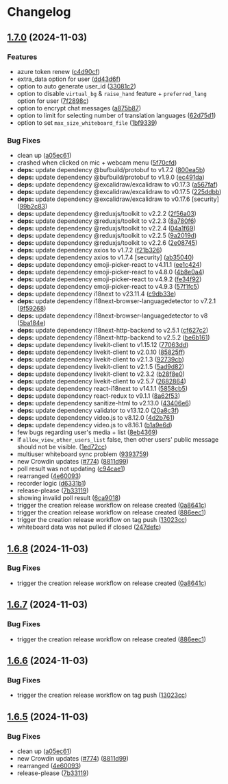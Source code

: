 # Changelog

## [1.7.0](https://github.com/mynaparrot/plugNmeet-client/compare/v1.6.8...v1.7.0) (2024-11-03)


### Features

* azure token renew ([c4d90cf](https://github.com/mynaparrot/plugNmeet-client/commit/c4d90cfa043cf85f053501fa8f3f9924dfd0c46d))
* extra_data option for user ([dd43d6f](https://github.com/mynaparrot/plugNmeet-client/commit/dd43d6f8777dca82939f0f147fe52997952c4a42))
* option to auto generate user_id ([33081c2](https://github.com/mynaparrot/plugNmeet-client/commit/33081c238abcb5be317e7e5068fefd1c2d0f68df))
* option to disable `virtual_bg` & `raise_hand` feature + `preferred_lang` option for user ([7f2898c](https://github.com/mynaparrot/plugNmeet-client/commit/7f2898c3b5362bc2e14d1d897052eab2f39f9847))
* option to encrypt chat messages ([a875b87](https://github.com/mynaparrot/plugNmeet-client/commit/a875b874bed66f94eaf1b3ab27a6702e7d71fdda))
* option to limit for selecting number of translation languages ([62d75d1](https://github.com/mynaparrot/plugNmeet-client/commit/62d75d1b83dc625144e8e45d98bd94a6f20d9791))
* option to set `max_size_whiteboard_file` ([1bf9339](https://github.com/mynaparrot/plugNmeet-client/commit/1bf933950b73394f89c730e7fa392f43135a365a))


### Bug Fixes

* clean up ([a05ec61](https://github.com/mynaparrot/plugNmeet-client/commit/a05ec61a5d3bd4fd89807802deb614308e7c20d1))
* crashed when clicked on mic + webcam menu ([5f70cfd](https://github.com/mynaparrot/plugNmeet-client/commit/5f70cfd34ff267f4b62ec8c0e463084fafdc16a1))
* **deps:** update dependency @bufbuild/protobuf to v1.7.2 ([800ea5b](https://github.com/mynaparrot/plugNmeet-client/commit/800ea5bb424b0560042015198de963ee940746f7))
* **deps:** update dependency @bufbuild/protobuf to v1.9.0 ([ec491da](https://github.com/mynaparrot/plugNmeet-client/commit/ec491da73c998108d38065468d6e2bc82e410ba2))
* **deps:** update dependency @excalidraw/excalidraw to v0.17.3 ([a567faf](https://github.com/mynaparrot/plugNmeet-client/commit/a567faf95dbff0d23458233da1983dd1f3bcb60a))
* **deps:** update dependency @excalidraw/excalidraw to v0.17.5 ([225ddbb](https://github.com/mynaparrot/plugNmeet-client/commit/225ddbbdb3bf72571ef3e3df9fea097be8194b6a))
* **deps:** update dependency @excalidraw/excalidraw to v0.17.6 [security] ([99b2c83](https://github.com/mynaparrot/plugNmeet-client/commit/99b2c8368b5929aa1d5619d80b0b66a61814cb89))
* **deps:** update dependency @reduxjs/toolkit to v2.2.2 ([2f56a03](https://github.com/mynaparrot/plugNmeet-client/commit/2f56a0364e0c9a05b32dd490bae65cc6b143af18))
* **deps:** update dependency @reduxjs/toolkit to v2.2.3 ([8a780f6](https://github.com/mynaparrot/plugNmeet-client/commit/8a780f6062768efa273cdd9d455961474d3da4d8))
* **deps:** update dependency @reduxjs/toolkit to v2.2.4 ([04a1f69](https://github.com/mynaparrot/plugNmeet-client/commit/04a1f69f73f79b20d4f27ddaff0220a71e653350))
* **deps:** update dependency @reduxjs/toolkit to v2.2.5 ([9a2019d](https://github.com/mynaparrot/plugNmeet-client/commit/9a2019d3331bc281a90f180d8f6513673ddbafe6))
* **deps:** update dependency @reduxjs/toolkit to v2.2.6 ([2e08745](https://github.com/mynaparrot/plugNmeet-client/commit/2e08745e6c79c4aef96bed5cfc8da06b7e50b2e5))
* **deps:** update dependency axios to v1.7.2 ([f21b326](https://github.com/mynaparrot/plugNmeet-client/commit/f21b3261779d687c2041d6a1a934367fbb840123))
* **deps:** update dependency axios to v1.7.4 [security] ([ab35040](https://github.com/mynaparrot/plugNmeet-client/commit/ab350401ecb03432a6849e2fe85c1ff7c53b17d0))
* **deps:** update dependency emoji-picker-react to v4.11.1 ([ee1c424](https://github.com/mynaparrot/plugNmeet-client/commit/ee1c4240ede78520e60bd5d21ea775e201ea7438))
* **deps:** update dependency emoji-picker-react to v4.8.0 ([4b8e0a4](https://github.com/mynaparrot/plugNmeet-client/commit/4b8e0a4e5cce2bb4434c690c54528a9155c0de4a))
* **deps:** update dependency emoji-picker-react to v4.9.2 ([fe34f92](https://github.com/mynaparrot/plugNmeet-client/commit/fe34f92ded7db40e74aa89dd50ad0d1a77d8a592))
* **deps:** update dependency emoji-picker-react to v4.9.3 ([57f1fc5](https://github.com/mynaparrot/plugNmeet-client/commit/57f1fc5d93e054b157c8482562006de3916a8359))
* **deps:** update dependency i18next to v23.11.4 ([c9db33e](https://github.com/mynaparrot/plugNmeet-client/commit/c9db33e4ce6e6d09e3825d542c21d703883df669))
* **deps:** update dependency i18next-browser-languagedetector to v7.2.1 ([9f59268](https://github.com/mynaparrot/plugNmeet-client/commit/9f592689b8942388384384226e009accb03e89b8))
* **deps:** update dependency i18next-browser-languagedetector to v8 ([5ba184e](https://github.com/mynaparrot/plugNmeet-client/commit/5ba184ed146676d390597763837de521ef056702))
* **deps:** update dependency i18next-http-backend to v2.5.1 ([cf627c2](https://github.com/mynaparrot/plugNmeet-client/commit/cf627c28adb30d633cf61c6e46b0186b131b3bd1))
* **deps:** update dependency i18next-http-backend to v2.5.2 ([be6b161](https://github.com/mynaparrot/plugNmeet-client/commit/be6b161c4f6f9a882ffad1ef1b1adb1b3523c0bf))
* **deps:** update dependency livekit-client to v1.15.12 ([77063dd](https://github.com/mynaparrot/plugNmeet-client/commit/77063dd3fe146488433f87125683b0f802f4aa49))
* **deps:** update dependency livekit-client to v2.0.10 ([85825ff](https://github.com/mynaparrot/plugNmeet-client/commit/85825ffca181dbda310659c94bdc0017ee8e0be3))
* **deps:** update dependency livekit-client to v2.1.3 ([92739cb](https://github.com/mynaparrot/plugNmeet-client/commit/92739cbcae432d3fcf7beca93a822d30d86bfac6))
* **deps:** update dependency livekit-client to v2.1.5 ([5ad9d82](https://github.com/mynaparrot/plugNmeet-client/commit/5ad9d82254f85ba20b8cd2abbb5ebfcbf2e27522))
* **deps:** update dependency livekit-client to v2.3.2 ([b28f8e0](https://github.com/mynaparrot/plugNmeet-client/commit/b28f8e02b451a12236d28e8d91a106a82d035af4))
* **deps:** update dependency livekit-client to v2.5.7 ([2682864](https://github.com/mynaparrot/plugNmeet-client/commit/268286443dfe1e101dabd300d2007efa134c7a24))
* **deps:** update dependency react-i18next to v14.1.1 ([5858cb5](https://github.com/mynaparrot/plugNmeet-client/commit/5858cb5b6bf197635cc846da1aca860ada94b61b))
* **deps:** update dependency react-redux to v9.1.1 ([8a62f53](https://github.com/mynaparrot/plugNmeet-client/commit/8a62f53d34d3195b39e5e7c8f85e1435d9f3a873))
* **deps:** update dependency sanitize-html to v2.13.0 ([43406e6](https://github.com/mynaparrot/plugNmeet-client/commit/43406e63f2f9638a27c615574bd420b78e166d04))
* **deps:** update dependency validator to v13.12.0 ([20a8c3f](https://github.com/mynaparrot/plugNmeet-client/commit/20a8c3fe5a26eb0e27d0e965fd7ca4d2b1a8ce86))
* **deps:** update dependency video.js to v8.12.0 ([4d2b761](https://github.com/mynaparrot/plugNmeet-client/commit/4d2b761f8a84c57914280d4ef45b2046a5cd6f25))
* **deps:** update dependency video.js to v8.16.1 ([b1a9e6d](https://github.com/mynaparrot/plugNmeet-client/commit/b1a9e6da6fcae29f4323fd39c988ad6e7a46c89b))
* few bugs regarding user's media + list ([8eb4369](https://github.com/mynaparrot/plugNmeet-client/commit/8eb4369f308350b03c123af3542c253f0667d740))
* if `allow_view_other_users_list` false, then other users' public message should not be visible. ([1ed72cc](https://github.com/mynaparrot/plugNmeet-client/commit/1ed72cc1330e19115b8e711678ab4c0883802c88))
* multiuser whiteboard sync problem ([9393759](https://github.com/mynaparrot/plugNmeet-client/commit/939375918391c0ad27c886d42f9c132f93bf1ac8))
* new Crowdin updates ([#774](https://github.com/mynaparrot/plugNmeet-client/issues/774)) ([8811d99](https://github.com/mynaparrot/plugNmeet-client/commit/8811d998e9f65a3fb7dab1d90b1d6e106efaad35))
* poll result was not updating ([c94cae1](https://github.com/mynaparrot/plugNmeet-client/commit/c94cae11bdfafc960ed5def7f1f79a539e8b2209))
* rearranged ([4e60093](https://github.com/mynaparrot/plugNmeet-client/commit/4e600934d8aff44c5f1ffaa72c1800c7a324b542))
* recorder logic ([d6331b1](https://github.com/mynaparrot/plugNmeet-client/commit/d6331b17943f89678b6421d1883ef90f6776a904))
* release-please ([7b33119](https://github.com/mynaparrot/plugNmeet-client/commit/7b3311967a4fc0c939c5c483ee515d551503491f))
* showing invalid poll result ([6ca9018](https://github.com/mynaparrot/plugNmeet-client/commit/6ca901824fc4dbbcf1990440b1d6967730dec50a))
* trigger the creation release workflow on release created ([0a8641c](https://github.com/mynaparrot/plugNmeet-client/commit/0a8641c56d48f54bac242c9c412be609f2db3e45))
* trigger the creation release workflow on release created ([886eec1](https://github.com/mynaparrot/plugNmeet-client/commit/886eec1e2a121422e21feaaa068ed1a894749612))
* trigger the creation release workflow on tag push ([13023cc](https://github.com/mynaparrot/plugNmeet-client/commit/13023cc1f1820db096f9e5bb39af377b32fc4d28))
* whiteboard data was not pulled if closed ([247defc](https://github.com/mynaparrot/plugNmeet-client/commit/247defcad1f71eaa018df7b56604752b06f0ab30))

## [1.6.8](https://github.com/mynaparrot/plugNmeet-client/compare/v1.6.7...v1.6.8) (2024-11-03)


### Bug Fixes

* trigger the creation release workflow on release created ([0a8641c](https://github.com/mynaparrot/plugNmeet-client/commit/0a8641c56d48f54bac242c9c412be609f2db3e45))

## [1.6.7](https://github.com/mynaparrot/plugNmeet-client/compare/v1.6.6...v1.6.7) (2024-11-03)


### Bug Fixes

* trigger the creation release workflow on release created ([886eec1](https://github.com/mynaparrot/plugNmeet-client/commit/886eec1e2a121422e21feaaa068ed1a894749612))

## [1.6.6](https://github.com/mynaparrot/plugNmeet-client/compare/v1.6.5...v1.6.6) (2024-11-03)


### Bug Fixes

* trigger the creation release workflow on tag push ([13023cc](https://github.com/mynaparrot/plugNmeet-client/commit/13023cc1f1820db096f9e5bb39af377b32fc4d28))

## [1.6.5](https://github.com/mynaparrot/plugNmeet-client/compare/v1.6.4...v1.6.5) (2024-11-03)


### Bug Fixes

* clean up ([a05ec61](https://github.com/mynaparrot/plugNmeet-client/commit/a05ec61a5d3bd4fd89807802deb614308e7c20d1))
* new Crowdin updates ([#774](https://github.com/mynaparrot/plugNmeet-client/issues/774)) ([8811d99](https://github.com/mynaparrot/plugNmeet-client/commit/8811d998e9f65a3fb7dab1d90b1d6e106efaad35))
* rearranged ([4e60093](https://github.com/mynaparrot/plugNmeet-client/commit/4e600934d8aff44c5f1ffaa72c1800c7a324b542))
* release-please ([7b33119](https://github.com/mynaparrot/plugNmeet-client/commit/7b3311967a4fc0c939c5c483ee515d551503491f))

